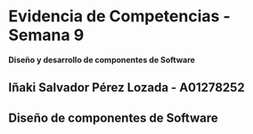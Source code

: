 # Evidencia de Competencias - Semana 9
**Diseño y desarrollo de componentes de Software**  
  
**Iñaki Salvador Pérez Lozada - A01278252**  
---

## Diseño de componentes de Software

